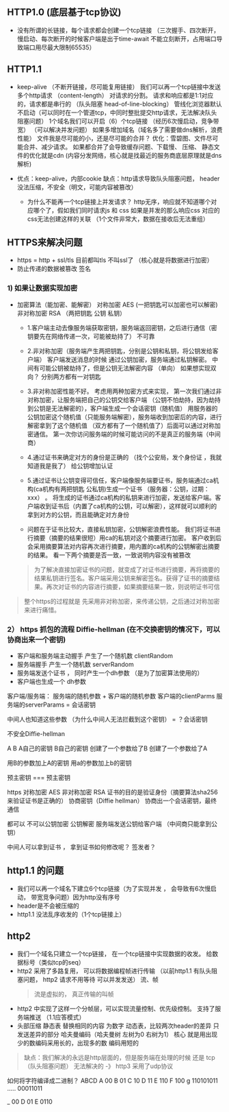 ## HTTP1.0 (底层基于tcp协议)
- 没有所谓的长链接，每个请求都会创建一个tcp链接 （三次握手、四次断开，慢启动、每次断开的时候客户端是出于time-await 不能立刻断开，占用端口导致端口用尽最大限制65535）

## HTTP1.1
- keep-alive （不断开链接，尽可能复用链接） 我们可以再一个tcp链接中发送多个http请求 （content-length） 对请求的分割。 请求和响应都是1:1对应的，请求都是串行的 （队头阻塞 head-of-line-blocking） 管线化浏览器默认不启动（可以同时在一个管道tcp，中同时整批提交http请求，无法解决队头阻塞问题） 1个域名我们可以开启（6）个tcp链接 （经历6次慢启动，竞争带宽） （可以解决并发问题） 如果多增加域名（域名多了需要做dns解析，浪费性能） 文件我是尽可能的小，还是尽可能的合并？  优化：雪碧图、文件尽可能合并、减少请求。 如果都合并了会导致缓存问题、下载慢、 压缩、 静态文件的优化就是cdn (内容分发网络，核心就是找最近的服务商底层原理就是dns解析)

- 优点：keep-alive，内部cookie  缺点：http请求导致队头阻塞问题， header没法压缩，不安全（明文，可能内容被篡改）
    - 为什么不能再一个tcp链接上并发请求？ http无序，响应就不知道哪个对应哪个了，假如我们同时请求js 和 css 如果是并发的那么响应css 对应的css无法创建这样的关联 （1个文件非常大，数据在接收后无法重组）


## HTTPS来解决问题
- https = http + ssl/tls 目前都叫tls 不叫ssl了 （核心就是将数据进行加密）
- 防止传递的数据被篡改 签名

### 1) 如果让数据实现加密
- 加密算法（能加密、能解密） 对称加密 AES (一把钥匙可以加密也可以解密)  非对称加密 RSA （两把钥匙 公钥 私钥）

    - 1.客户端主动去像服务端获取密钥，服务端返回密钥，之后进行通信（密钥要先在网络传递一次，可能被劫持了） 不可靠

    - 2.非对称加密（服务端产生两把钥匙，分别是公钥和私钥，将公钥发给客户端） 客户端发送消息的时候 通过公钥加密，服务端通过私钥解密。 中间有可能公钥被劫持了，但是公钥无法解密内容 （单向） 如果想实现双向？ 分别两方都有一对钥匙

    - 3.非对称加密性能不好。 考虑用两种加密方式来实现， 第一次我们通过非对称加密，让服务端把自己的公钥交给客户端 （公钥不怕劫持，因为劫持到公钥是无法解密的），客户端生成一个会话密钥（随机值） 用服务器的公钥加密这个随机值（只能服务端解密），服务端收到加密后的内容，进行解密拿到了这个随机值 （双方都有了一个随机值了）后面可以通过对称加密通信。 第一次你访问服务端的时候可能访问的不是真正的服务端（中间商）

    - 4.通过证书来确定对方的身份是正确的 （找个公安局，发个身份证 ，我就知道我是我了）  给公钥增加认证


    - 5.通过证书让公钥变得可信任，客户端像服务端要证书，服务端通过ca机构(ca机构有两把钥匙 公私钥)生成一个证书  （服务器：公钥，过期：xxx） 。 将生成的证书通过ca机构的私钥来进行加密，发送给客户端。客户端收到证书后（内置了ca机构的公钥，可以解密），这样就可以顺利的拿到对方的公钥，而且能确定对方身份

    - 问题在于证书比较大，直接私钥加密，公钥解密浪费性能。 我们将证书进行摘要（摘要的结果很短）用ca的私钥对这个摘要进行加密。 客户收到后会采用摘要算法对内容再次进行摘要，用内置的ca机构的公钥解密出摘要的结果。 看一下两个摘要是否一致，一致说明内容没有被篡改 
    > 为了解决直接加密证书的问题，就变成了对证书进行摘要，再将摘要的结果私钥进行签名。客户端采用公钥来解密签名。获得了证书的摘要结果。再次对证书的内容进行摘要，如果摘要结果一致，则说明证书可信


> 整个https的过程就是  先采用非对称加密，来传递公钥，之后通过对称加密来进行痛惜。



### 2） https 抓包的流程 Diffie-hellman (在不交换密钥的情况下，可以协商出来一个密钥)
- 客户端和服务端主动握手 产生了一个随机数 clientRandom
- 服务端握手 产生一个随机数 serverRandom
- 服务端发送个证书 ， 同时产生一个dh参数 （是为了加密算法使用的）
- 客户端也生成一个 dh参数


客户端/服务端： 服务端的随机参数 + 客户端的随机参数  客户端的clientParms 服务端的serverParams  = 会话密钥


中间人也知道这些参数 （为什么中间人无法拦截到这个密钥） = ？会话密钥


不安全Diffie-hellman

A                  B
A自己的密钥          B自己的密钥
创建了一个参数给了B  创建了一个参数给了A

用B的参数加上A的密钥    用a的参数加上b的密钥

预主密钥        ===      预主密钥


https  对称加密 AES 非对称加密 RSA  证书的目的是验证身份（摘要算法sha256 来验证证书是正确的） 协商密钥（Diffie hellman） 协商出一个会话密钥，最终通信


都可以 不可以公钥加密 公钥解密   服务端发送公钥给客户端 （中间商只能拿到公钥）

中间人可以拿到证书 ， 拿到证书如何修改呢？  签发者？



## http1.1 的问题
- 我们可以再一个域名下建立6个tcp链接（为了实现并发 ， 会导致有6次慢启动， 带宽竞争问题）因为http没有序号
- header是不会被压缩的
- http1.1 没法乱序收发的（1个tcp链接上）



## http2
- 我们一个域名只建立一个tcp链接， 在一个tcp链接中实现数据的收发。 给数据标号（类似tcp的seq）
- http2 采用了多路复用， 可以将数据编程帧进行传输 （以前http1.1 有队头阻塞问题， http2 请求不用等待 可以并发发送） 流、帧
  > 流是虚拟的， 真正传输的叫帧
- http2 中实现了这样一个分帧层，可以实现流量控制、优先级控制。 支持了服务端推送 （1.1应答模式）
- 头部压缩  静态表 替换相同的内容 为数字  动态表，比较两次header的差异 只发送差异的部分  哈夫曼编码（哈夫曼树 左树为0  右树为1） 核心 就是用出现少的数编码采用长的，出现多的数 编码用短的

> 缺点：我们解决的永远是http层面的，但是服务端在处理的时候 还是 tcp（队头阻塞问题） 无法解决的 -》 http3 采用了udp协议

如何将字符编译成二进制？  ABCD
A 00
B 01
C 10
D 11
E 110
F 100
g 110101011
.....
00011011


_ 00
D 01
E 0110

